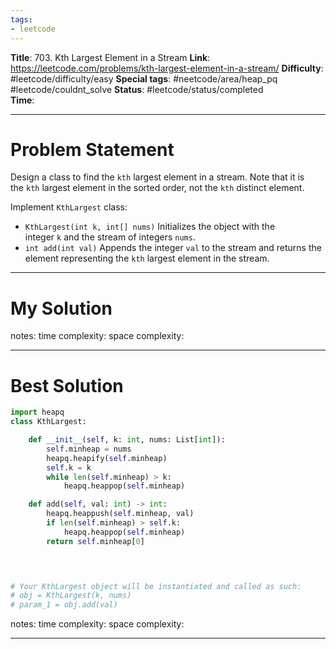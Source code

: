 ```yaml
---
tags:
- leetcode
---
```

**Title**: 703. Kth Largest Element in a Stream
**Link**: https://leetcode.com/problems/kth-largest-element-in-a-stream/
**Difficulty**: #leetcode/difficulty/easy 
**Special tags**: #neetcode/area/heap_pq #leetcode/couldnt_solve 
**Status**: #leetcode/status/completed  
**Time**: 

---
# Problem Statement
Design a class to find the `kth` largest element in a stream. Note that it is the `kth` largest element in the sorted order, not the `kth` distinct element.

Implement `KthLargest` class:

-   `KthLargest(int k, int[] nums)` Initializes the object with the integer `k` and the stream of integers `nums`.
-   `int add(int val)` Appends the integer `val` to the stream and returns the element representing the `kth` largest element in the stream.

---
# My Solution

notes: 
time complexity: 
space complexity: 

---
# Best Solution
```python
import heapq
class KthLargest:

    def __init__(self, k: int, nums: List[int]):
        self.minheap = nums
        heapq.heapify(self.minheap)
        self.k = k
        while len(self.minheap) > k:
            heapq.heappop(self.minheap)

    def add(self, val: int) -> int:
        heapq.heappush(self.minheap, val)
        if len(self.minheap) > self.k:
            heapq.heappop(self.minheap)
        return self.minheap[0]

        


# Your KthLargest object will be instantiated and called as such:
# obj = KthLargest(k, nums)
# param_1 = obj.add(val)
```
notes: 
time complexity: 
space complexity: 

---

